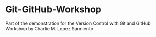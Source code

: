 # Git-GitHub-Workshop
Part of the demonstration for the Version Control with Git and GitHub Workshop by Charlie M. Lopez Sarmiento
